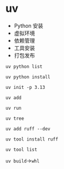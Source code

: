 # uv

- Python 安装
- 虚拟环境
- 依赖管理
- 工具安装
- 打包发布



`uv python list`

`uv python install `





`uv init -p 3.13`

`uv add`

`uv run`

`uv tree`

`uv add ruff --dev`

`uv tool install ruff`

`uv tool list`

`uv build`->`whl`